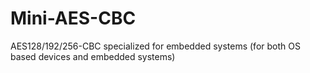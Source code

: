 # Mini-AES-CBC
AES128/192/256-CBC specialized for embedded systems (for both OS based devices and embedded systems)
